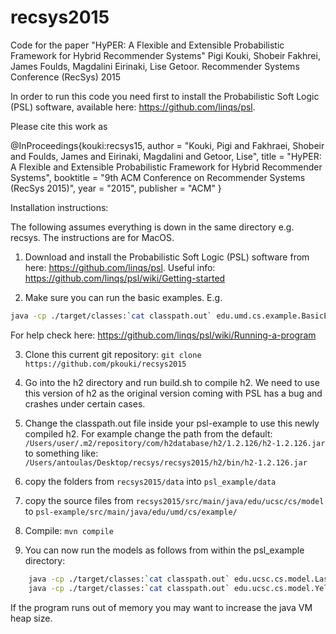 # recsys2015
Code for the paper "HyPER: A Flexible and Extensible Probabilistic Framework for Hybrid Recommender Systems" Pigi Kouki, Shobeir Fakhrei, James Foulds, Magdalini Eirinaki, Lise Getoor. Recommender Systems Conference (RecSys) 2015

In order to run this code you need first to install the Probabilistic Soft Logic (PSL) software, available here: https://github.com/linqs/psl. 

Please cite this work as

@InProceedings{kouki:recsys15,
  author       = "Kouki, Pigi and Fakhraei, Shobeir and Foulds, James and Eirinaki, Magdalini and Getoor, Lise",
  title        = "HyPER: A Flexible and Extensible Probabilistic Framework for Hybrid Recommender Systems",
  booktitle    = "9th ACM Conference on Recommender Systems (RecSys 2015)",
  year         = "2015",
  publisher    = "ACM"
}



Installation instructions:

The following assumes everything is down in the same directory e.g. recsys. The instructions are for MacOS.

1. Download and install the Probabilistic Soft Logic (PSL) software from here: https://github.com/linqs/psl. 
Useful info: https://github.com/linqs/psl/wiki/Getting-started

2. Make sure you can run the basic examples. E.g. 
```sh
java -cp ./target/classes:`cat classpath.out` edu.umd.cs.example.BasicExample
```
For help check here: https://github.com/linqs/psl/wiki/Running-a-program

3. Clone this current git repository:
`git clone https://github.com/pkouki/recsys2015`

4. Go into the h2 directory and run build.sh to compile h2. We need to use this version of h2 as the original version coming with PSL has a bug and crashes under certain cases.

5. Change the classpath.out file inside your psl-example to use this newly compiled h2. For example change the path from the default: 
    `/Users/user/.m2/repository/com/h2database/h2/1.2.126/h2-1.2.126.jar `
    to something like:
    `/Users/antoulas/Desktop/recsys/recsys2015/h2/bin/h2-1.2.126.jar `

6. copy the folders from `recsys2015/data` into `psl_example/data`

7. copy the source files from `recsys2015/src/main/java/edu/ucsc/cs/model` to `psl-example/src/main/java/edu/umd/cs/example/`

8. Compile: `mvn compile`

9. You can now run the models as follows from within the psl_example directory:
```sh
    java -cp ./target/classes:`cat classpath.out` edu.ucsc.cs.model.LastfmPerceptronWeightLearning
    java -cp ./target/classes:`cat classpath.out` edu.ucsc.cs.model.YelpPerceptronWeightLearning
```
If the program runs out of memory you may want to increase the java VM heap size.



